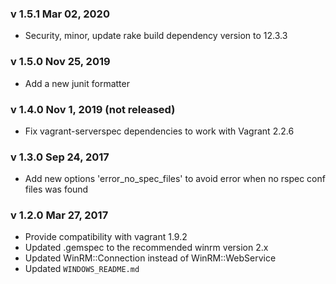 ### v 1.5.1 Mar 02, 2020 
* Security, minor, update rake build dependency version to 12.3.3

### v 1.5.0 Nov 25, 2019 
* Add a new junit formatter 

### v 1.4.0 Nov 1, 2019 (not released)
* Fix vagrant-serverspec dependencies to work with Vagrant 2.2.6

### v 1.3.0 Sep 24, 2017
* Add new options 'error_no_spec_files' to avoid error when no rspec conf files was found 

### v 1.2.0 Mar 27, 2017
* Provide compatibility with vagrant 1.9.2 
* Updated .gemspec to the recommended winrm version 2.x
* Updated WinRM::Connection instead of WinRM::WebService
* Updated `WINDOWS_README.md`
